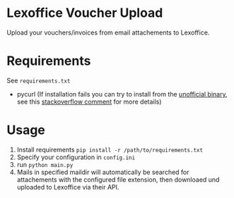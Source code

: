 # Lexoffice Voucher Upload

Upload your vouchers/invoices from email attachements to Lexoffice.

# Requirements
See `requirements.txt`
- pycurl (If installation fails you can try to install from the [unofficial binary](https://www.lfd.uci.edu/~gohlke/pythonlibs/#pycurl), see this  [stackoverflow comment](https://stackoverflow.com/a/53598619/6679493) for more details)

# Usage
1. Install requirements `pip install -r /path/to/requirements.txt`
2. Specify your configuration in `config.ini`
3. run `python main.py` 
4. Mails in specified maildir will automatically be searched for attachements with the configured file extension, then downloaed und uploaded to Lexoffice via their API.